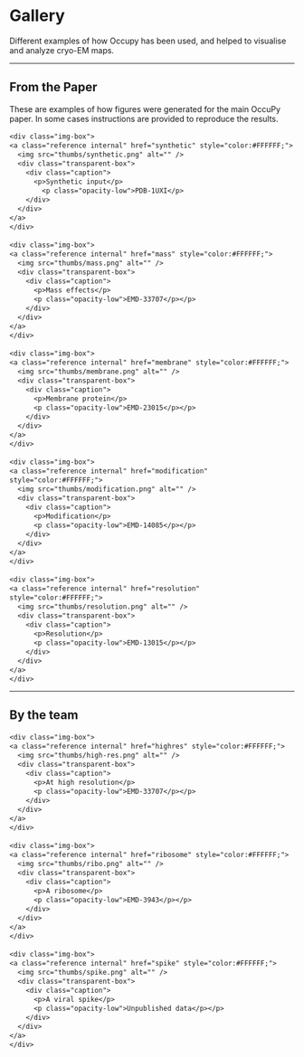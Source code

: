 <!-- docs_generated_gallery -->

# Gallery 

Different examples of how Occupy has been used, and helped to visualise and analyze cryo-EM maps. 

---

## From the Paper

These are examples of how figures were generated for the main OccuPy paper. In some cases instructions are provided 
to reproduce the results. 

<div class="gallery-image">

    <div class="img-box">
    <a class="reference internal" href="synthetic" style="color:#FFFFFF;">
      <img src="thumbs/synthetic.png" alt="" />
      <div class="transparent-box">
        <div class="caption">
          <p>Synthetic input</p>
            <p class="opacity-low">PDB-1UXI</p>
        </div>
      </div> 
    </a>
    </div>

    <div class="img-box">
    <a class="reference internal" href="mass" style="color:#FFFFFF;">
      <img src="thumbs/mass.png" alt="" />
      <div class="transparent-box">
        <div class="caption">
          <p>Mass effects</p>
          <p class="opacity-low">EMD-33707</p></p>
        </div>
      </div>    
    </a>
    </div>     

    <div class="img-box">
    <a class="reference internal" href="membrane" style="color:#FFFFFF;">
      <img src="thumbs/membrane.png" alt="" />
      <div class="transparent-box">
        <div class="caption">
          <p>Membrane protein</p>
          <p class="opacity-low">EMD-23015</p></p>
        </div>
      </div>    
    </a>
    </div>  

    <div class="img-box">
    <a class="reference internal" href="modification" style="color:#FFFFFF;">
      <img src="thumbs/modification.png" alt="" />
      <div class="transparent-box">
        <div class="caption">
          <p>Modification</p>
          <p class="opacity-low">EMD-14085</p></p>
        </div>
      </div>    
    </a>
    </div>   

    <div class="img-box">
    <a class="reference internal" href="resolution" style="color:#FFFFFF;">
      <img src="thumbs/resolution.png" alt="" />
      <div class="transparent-box">
        <div class="caption">
          <p>Resolution</p>
          <p class="opacity-low">EMD-13015</p></p>
        </div>
      </div>    
    </a>
    </div>  

</div>

---

## By the team 

<div class="gallery-image">

    <div class="img-box">
    <a class="reference internal" href="highres" style="color:#FFFFFF;">
      <img src="thumbs/high-res.png" alt="" />
      <div class="transparent-box">
        <div class="caption">
          <p>At high resolution</p>
          <p class="opacity-low">EMD-33707</p></p>
        </div>
      </div>    
    </a>
    </div>  

    <div class="img-box">
    <a class="reference internal" href="ribosome" style="color:#FFFFFF;">
      <img src="thumbs/ribo.png" alt="" />
      <div class="transparent-box">
        <div class="caption">
          <p>A ribosome</p>
          <p class="opacity-low">EMD-3943</p></p>
        </div>
      </div>    
    </a>
    </div>  

    <div class="img-box">
    <a class="reference internal" href="spike" style="color:#FFFFFF;">
      <img src="thumbs/spike.png" alt="" />
      <div class="transparent-box">
        <div class="caption">
          <p>A viral spike</p>
          <p class="opacity-low">Unpublished data</p></p>
        </div>
      </div>    
    </a>
    </div>  

</div>


[//]: # (<div id="download_links"></div>)

[//]: # ()
[//]: # ([:fontawesome-solid-download: Download all examples in Python source code: gallery_python.zip]&#40;./gallery_python.zip&#41;{ .md-button .center})

[//]: # ()
[//]: # ([:fontawesome-solid-download: Download all examples in Jupyter notebooks: gallery_jupyter.zip]&#40;./gallery_jupyter.zip&#41;{ .md-button .center})

[//]: # ()
[//]: # ()
[//]: # ([Gallery generated by mkdocs-gallery]&#40;https://mkdocs-gallery.github.io&#41;{: .mkd-glr-signature })
